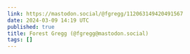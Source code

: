 ```yaml
---
link: https://mastodon.social/@fgregg/112063149420491567
date: 2024-03-09 14:19 UTC
published: true
title: Forest Gregg (@fgregg@mastodon.social)
tags: []
---
```



